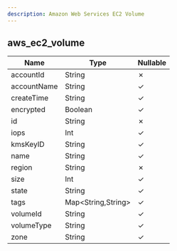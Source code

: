 ```yaml
---
description: Amazon Web Services EC2 Volume
---
```

aws_ec2_volume
--------------

| **Name**    | **Type**           | **Nullable** |
| ----------- | ------------------ | ------------ |
| accountId   | String             | &cross;      |
| accountName | String             | &check;      |
| createTime  | String             | &check;      |
| encrypted   | Boolean            | &check;      |
| id          | String             | &cross;      |
| iops        | Int                | &check;      |
| kmsKeyID    | String             | &check;      |
| name        | String             | &check;      |
| region      | String             | &cross;      |
| size        | Int                | &check;      |
| state       | String             | &check;      |
| tags        | Map<String,String> | &check;      |
| volumeId    | String             | &check;      |
| volumeType  | String             | &check;      |
| zone        | String             | &check;      |
